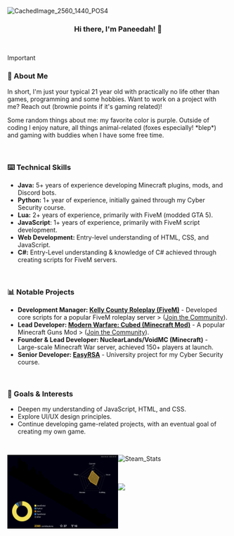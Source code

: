 ![CachedImage_2560_1440_POS4](https://github.com/user-attachments/assets/e6bed955-a14f-4638-bd17-0353d4643bb5)

### <div align="center">Hi there, I'm Paneedah! 🚀</div>

<br/>

> [!IMPORTANT]
> ### 💬 About Me
> In short, I'm just your typical 21 year old with practically no life other than games, programming and some hobbies. Want to work on a project with me? Reach out (brownie points if it's gaming related)!
>
> Some random things about me: my favorite color is purple. Outside of coding I enjoy nature, all things animal-related (foxes especially! \*blep\*) and gaming with buddies when I have some free time.
> 
> <br/>
> 
> ### ⌨️ Technical Skills
> * **Java:** 5+ years of experience developing Minecraft plugins, mods, and Discord bots.
> * **Python:** 1+ year of experience, initially gained through my Cyber Security course.
> * **Lua:** 2+ years of experience, primarily with FiveM (modded GTA 5).
> * **JavaScript**: 1+ years of experience, primarily with FiveM script development.
> * **Web Development:** Entry-level understanding of HTML, CSS, and JavaScript.
> * **C#:** Entry-Level understanding & knowledge of C# achieved through creating scripts for FiveM servers.
> 
> <br/>
> 
> ### 📊 Notable Projects
> * **Development Manager: [Kelly County Roleplay (FiveM)](https://docs.kellycountyrp.com/)** - Developed core scripts for a popular FiveM roleplay server > ([Join the Community](https://discord.gg/kcdojrp)).
> * **Lead Developer: [Modern Warfare: Cubed (Minecraft Mod)](https://github.com/Cubed-Development/Modern-Warfare-Cubed)** - A popular Minecraft Guns Mod > ([Join the Community](https://discord.gg/FxmrYg2eny)).
> * **Founder & Lead Developer: NuclearLands/VoidMC (Minecraft)** - Large-scale Minecraft War server, achieved 150+ players at launch.
> * **Senior Developer: [EasyRSA](https://github.com/ameasere/EasyRSA)** - University project for my Cyber Security course.
> 
> <br/>
> 
> ### 📌 Goals & Interests
> * Deepen my understanding of JavaScript, HTML, and CSS.
> * Explore UI/UX design principles.
> * Continue developing game-related projects, with an eventual goal of creating my own game. 

<br/>

<div>
  <img src="https://raw.githubusercontent.com/Paneedah/Paneedah/414e9741a1c9a07f257855ebeee53fc4d248e22a/profile-3d-contrib/profile-night-rainbow.svg" alt="Commit_Stats" style="float: left;  width: 50%; max-height: 35%">
  <img src="https://steam-stat.vercel.app/api?profileName=Paneedah" alt="Steam_Stats" style="float: left; width: 47%; max-height: 35%">
  
  <br/><br/><br/>
  
  <img src="https://github-profile-trophy.vercel.app/?username=paneedah&theme=nord&column=7">
</div>
